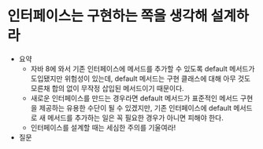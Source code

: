 # 인터페이스는 구현하는 쪽을 생각해 설계하라

- 요약
  - 자바 8에 와서 기존 인터페이스에 메서드를 추가할 수 있도록 default 메서드가 도입됐지만 위험성이 있는데, default 메서드는 구현 클래스에 대해 아무 것도 모른채 합의 없이 무작정 삽입된 메서드이기 때문이다.
  - 새로운 인터페이스를 만드는 경우라면 default 메서드가 표준적인 메서드 구현을 제공하는 유용한 수단이 될 수 있겠지만, 기존 인터페이스에 default 메서드로 새 메서드를 추가하는 일은 꼭 필요한 경우가 아니면 피해야 한다.
  - 인터페이스를 설계할 때는 세심한 주의를 기울여라!
- 질문
